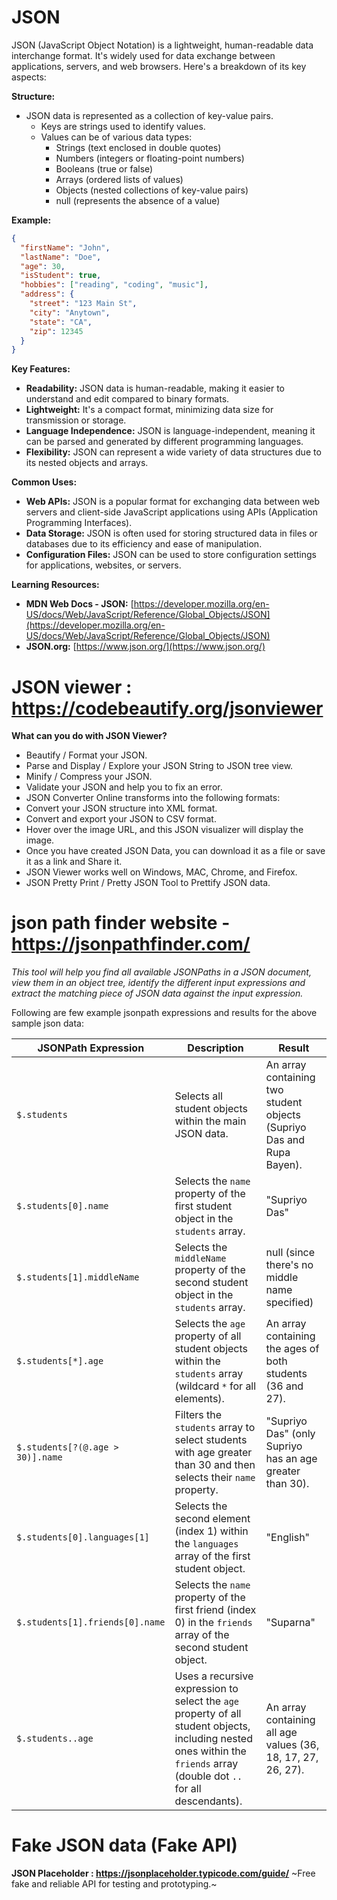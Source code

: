 # JSON

JSON (JavaScript Object Notation) is a lightweight, human-readable data interchange format. It's widely used for data exchange between applications, servers, and web browsers. Here's a breakdown of its key aspects:

**Structure:**

- JSON data is represented as a collection of key-value pairs.
  - Keys are strings used to identify values.
  - Values can be of various data types:
    - Strings (text enclosed in double quotes)
    - Numbers (integers or floating-point numbers)
    - Booleans (true or false)
    - Arrays (ordered lists of values)
    - Objects (nested collections of key-value pairs)
    - null (represents the absence of a value)

**Example:**

```json
{
  "firstName": "John",
  "lastName": "Doe",
  "age": 30,
  "isStudent": true,
  "hobbies": ["reading", "coding", "music"],
  "address": {
    "street": "123 Main St",
    "city": "Anytown",
    "state": "CA",
    "zip": 12345
  }
}
```

**Key Features:**

- **Readability:** JSON data is human-readable, making it easier to understand and edit compared to binary formats.
- **Lightweight:** It's a compact format, minimizing data size for transmission or storage.
- **Language Independence:** JSON is language-independent, meaning it can be parsed and generated by different programming languages.
- **Flexibility:** JSON can represent a wide variety of data structures due to its nested objects and arrays.

**Common Uses:**

- **Web APIs:** JSON is a popular format for exchanging data between web servers and client-side JavaScript applications using APIs (Application Programming Interfaces).
- **Data Storage:** JSON is often used for storing structured data in files or databases due to its efficiency and ease of manipulation.
- **Configuration Files:** JSON can be used to store configuration settings for applications, websites, or servers.

**Learning Resources:**

- **MDN Web Docs - JSON:** [https://developer.mozilla.org/en-US/docs/Web/JavaScript/Reference/Global_Objects/JSON](https://developer.mozilla.org/en-US/docs/Web/JavaScript/Reference/Global_Objects/JSON)
- **JSON.org:** [https://www.json.org/](https://www.json.org/)

# **JSON viewer :** https://codebeautify.org/jsonviewer

**What can you do with JSON Viewer?**

- Beautify / Format your JSON.
- Parse and Display / Explore your JSON String to JSON tree view.
- Minify / Compress your JSON.
- Validate your JSON and help you to fix an error.
- JSON Converter Online transforms into the following formats:
- Convert your JSON structure into XML format.
- Convert and export your JSON to CSV format.
- Hover over the image URL, and this JSON visualizer will display the image.
- Once you have created JSON Data, you can download it as a file or save it as a link and Share it.
- JSON Viewer works well on Windows, MAC, Chrome, and Firefox.
- JSON Pretty Print / Pretty JSON Tool to Prettify JSON data.

# **json path finder website** - https://jsonpathfinder.com/

_This tool will help you find all available JSONPaths in a JSON document, view them in an object tree, identify the different input expressions and extract the matching piece of JSON data against the input expression._

Following are few example jsonpath expressions and results for the above sample json data:

| JSONPath Expression              | Description                                                                                                                                                              | Result                                                                |
| -------------------------------- | ------------------------------------------------------------------------------------------------------------------------------------------------------------------------ | --------------------------------------------------------------------- |
| `$.students`                     | Selects all student objects within the main JSON data.                                                                                                                   | An array containing two student objects (Supriyo Das and Rupa Bayen). |
| `$.students[0].name`             | Selects the `name` property of the first student object in the `students` array.                                                                                         | "Supriyo Das"                                                         |
| `$.students[1].middleName`       | Selects the `middleName` property of the second student object in the `students` array.                                                                                  | null (since there's no middle name specified)                         |
| `$.students[*].age`              | Selects the `age` property of all student objects within the `students` array (wildcard `*` for all elements).                                                           | An array containing the ages of both students (36 and 27).            |
| `$.students[?(@.age > 30)].name` | Filters the `students` array to select students with age greater than 30 and then selects their `name` property.                                                         | "Supriyo Das" (only Supriyo has an age greater than 30).              |
| `$.students[0].languages[1]`     | Selects the second element (index 1) within the `languages` array of the first student object.                                                                           | "English"                                                             |
| `$.students[1].friends[0].name`  | Selects the `name` property of the first friend (index 0) in the `friends` array of the second student object.                                                           | "Suparna"                                                             |
| `$.students..age`                | Uses a recursive expression to select the `age` property of all student objects, including nested ones within the `friends` array (double dot `..` for all descendants). | An array containing all age values (36, 18, 17, 27, 26, 27).          |


# Fake JSON data (Fake API)
**JSON Placeholder : https://jsonplaceholder.typicode.com/guide/**
~Free fake and reliable API for testing and prototyping.~

